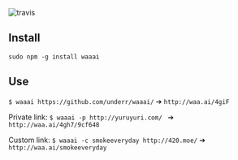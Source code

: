 ![travis](https://travis-ci.org/underr/waaai.svg?branch=master)

## Install

`sudo npm -g install waaai`

## Use

`$ waaai https://github.com/underr/waaai/`  ➔  `http://waa.ai/4giF`

Private link: `$ waaai -p http://yuruyuri.com/ ` ➔   `http://waa.ai/4gh7/9cf648`

Custom link: `$ waaai -c smokeeveryday http://420.moe/` ➔  `http://waa.ai/smokeeveryday`

